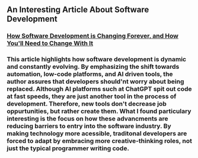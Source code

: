 ## An Interesting Article About Software Development

### [How Software Development is Changing Forever, and How You'll Need to Change With It](https://dev.to/jdbar/how-software-development-is-changing-forever-and-how-youll-need-to-change-with-it-1jih)

### This article highlights how software development is dynamic and constantly evolving. By emphasizing the shift towards automation, low-code platforms, and AI driven tools, the author assures that developers should'nt worry about being replaced. Although AI platforms such at ChatGPT spit out code at fast speeds, they are just another tool in the process of development. Therefore, new tools don't decrease job oppurtunities, but rather create them. What I found particulary interesting is the focus on how these advancments are reducing barriers to entry into the software industry. By making technology more acessible, traditonal developers are forced to adapt by embracing more creative-thinking roles, not just the typical programmer writing code.